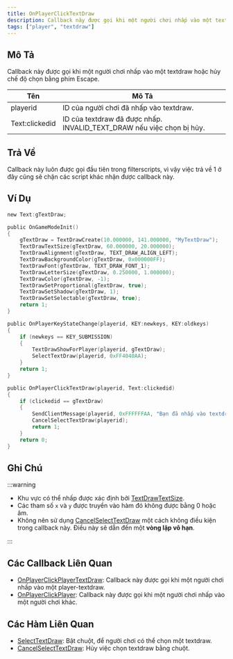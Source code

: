 ```yaml
---
title: OnPlayerClickTextDraw
description: Callback này được gọi khi một người chơi nhấp vào một textdraw hoặc hủy chế độ chọn bằng phím Escape.
tags: ["player", "textdraw"]
---
```


## Mô Tả

Callback này được gọi khi một người chơi nhấp vào một textdraw hoặc hủy chế độ chọn bằng phím Escape.

| Tên            | Mô Tả                                                   |
| --------------- | ------------------------------------------------------- |
| playerid        | ID của người chơi đã nhấp vào textdraw.                |
| Text:clickedid | ID của textdraw đã được nhấp. INVALID_TEXT_DRAW nếu việc chọn bị hủy. |

## Trả Về

Callback này luôn được gọi đầu tiên trong filterscripts, vì vậy việc trả về 1 ở đây cũng sẽ chặn các script khác nhận được callback này.

## Ví Dụ

```c
new Text:gTextDraw;

public OnGameModeInit()
{
    gTextDraw = TextDrawCreate(10.000000, 141.000000, "MyTextDraw");
    TextDrawTextSize(gTextDraw, 60.000000, 20.000000);
    TextDrawAlignment(gTextDraw, TEXT_DRAW_ALIGN_LEFT);
    TextDrawBackgroundColor(gTextDraw, 0x000000FF);
    TextDrawFont(gTextDraw, TEXT_DRAW_FONT_1);
    TextDrawLetterSize(gTextDraw, 0.250000, 1.000000);
    TextDrawColor(gTextDraw, -1);
    TextDrawSetProportional(gTextDraw, true);
    TextDrawSetShadow(gTextDraw, 1);
    TextDrawSetSelectable(gTextDraw, true);
    return 1;
}

public OnPlayerKeyStateChange(playerid, KEY:newkeys, KEY:oldkeys)
{
    if (newkeys == KEY_SUBMISSION)
    {
        TextDrawShowForPlayer(playerid, gTextDraw);
        SelectTextDraw(playerid, 0xFF4040AA);
    }
    return 1;
}

public OnPlayerClickTextDraw(playerid, Text:clickedid)
{
    if (clickedid == gTextDraw)
    {
        SendClientMessage(playerid, 0xFFFFFFAA, "Bạn đã nhấp vào textdraw.");
        CancelSelectTextDraw(playerid);
        return 1;
    }
    return 0;
}
```

## Ghi Chú

:::warning

- Khu vực có thể nhấp được xác định bởi [TextDrawTextSize](../functions/TextDrawTextSize).
- Các tham số `x` và `y` được truyền vào hàm đó không được bằng 0 hoặc âm.
- Không nên sử dụng [CancelSelectTextDraw](../functions/CancelSelectTextDraw) một cách không điều kiện trong callback này. Điều này sẽ dẫn đến một **vòng lặp vô hạn**.

:::

## Các Callback Liên Quan

- [OnPlayerClickPlayerTextDraw](OnPlayerClickPlayerTextDraw): Callback này được gọi khi một người chơi nhấp vào một player-textdraw.
- [OnPlayerClickPlayer](OnPlayerClickPlayer): Callback này được gọi khi một người chơi nhấp vào một người chơi khác.

## Các Hàm Liên Quan

- [SelectTextDraw](../functions/SelectTextDraw): Bật chuột, để người chơi có thể chọn một textdraw.
- [CancelSelectTextDraw](../functions/CancelSelectTextDraw): Hủy việc chọn textdraw bằng chuột.
